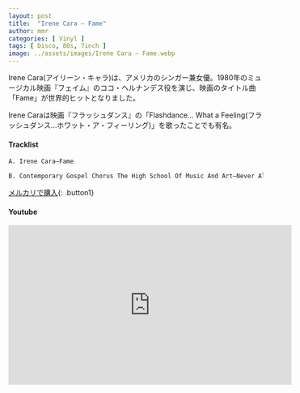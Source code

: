 ```yaml
---
layout: post
title:  "Irene Cara – Fame"
author: mmr
categories: [ Vinyl ]
tags: [ Disco, 80s, 7inch ]
image: ../assets/images/Irene Cara – Fame.webp
---
```


Irene Cara(アイリーン・キャラ)は、アメリカのシンガー兼女優。1980年のミュージカル映画『フェイム』のココ・ヘルナンデス役を演じ、映画のタイトル曲「Fame」が世界的ヒットとなりました。

Irene Caraは映画『フラッシュダンス』の「Flashdance... What a Feeling(フラッシュダンス…ホワット・ア・フィーリング)」を歌ったことでも有名。

#### Tracklist
```md
A. Irene Cara–Fame

B. Contemporary Gospel Chorus The High School Of Music And Art–Never Alone 
```

[メルカリで購入](https://jp.mercari.com/item/m65486063906?afid=6142608987){: .button1}

#### Youtube
<iframe width="560" height="315" src="https://www.youtube.com/embed/o2jh7N7Fldk?si=hRf89a08RyXDxvIg" title="YouTube video player" frameborder="0" allow="accelerometer; autoplay; clipboard-write; encrypted-media; gyroscope; picture-in-picture; web-share" referrerpolicy="strict-origin-when-cross-origin" allowfullscreen></iframe>